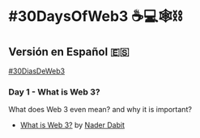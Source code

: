 # #30DaysOfWeb3 ☕️💻🕸⛓

## Versión en Español 🇪🇸

[#30DiasDeWeb3](https://github.com/brolag/30DiasDeWeb3)

### Day 1 - What is Web 3?

What does Web 3 even mean? and why it is important?

- [What is Web 3?](https://www.freecodecamp.org/news/what-is-web3/) by [Nader Dabit](https://twitter.com/dabit3)
